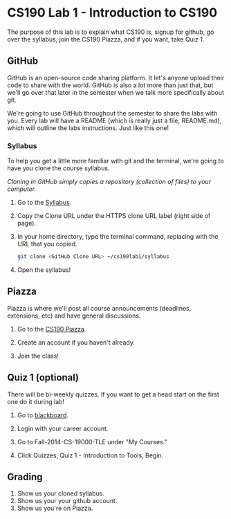 # CS190 Lab 1 - Introduction to CS190 #

The purpose of this lab is to explain what CS190 is, signup for github, go over the syllabus, join the CS190 Piazza, and if you want, take Quiz 1.

## GitHub ##

GitHub is an open-source code sharing platform. It let's anyone upload their code to share with the world. GitHub is also a lot more than just that, but we'll go over that later in the semester when we talk more specifically about git.

We're going to use GitHub throughout the semester to share the labs with you. Every lab will have a README (which is really just a file, README.md), which will outline the labs instructions. Just like this one!

### Syllabus ###

To help you get a little more familiar with git and the terminal, we're going to have you clone the course syllabus.

*Cloning in GitHub simply copies a repository (collection of files) to your computer.*

1. Go to the [Syllabus](https://github.com/PurdueCS190/syllabus).

2. Copy the Clone URL under the HTTPS clone URL label (right side of page).

3. In your home directory, type the terminal command, replacing <GitHub Clone URL> with the URL that you copied.

    ```bash
    git clone <GitHub Clone URL> ~/cs190lab1/syllabus
    ```

4. Open the syllabus!

## Piazza ##

Piazza is where we'll post all course announcements (deadlines, extensions, etc) and have general discussions.

1. Go to the [CS190 Piazza](https://piazza.com/purdue/cs190/home).

2. Create an account if you haven't already.

3. Join the class!

## Quiz 1 (optional) ##

There will be bi-weekly quizzes. If you want to get a head start on the first one do it during lab!

1. Go to [blackboard](https://mycourses.purdue.edu).

2. Login with your career account.

3. Go to Fall-2014-CS-19000-TLE under "My Courses."

4. Click Quizzes, Quiz 1 - Introduction to Tools, Begin.

## Grading ##

1. Show us your cloned syllabus.
2. Show us your your github account.
3. Show us you're on Piazza.
